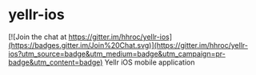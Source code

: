 # yellr-ios

[![Join the chat at https://gitter.im/hhroc/yellr-ios](https://badges.gitter.im/Join%20Chat.svg)](https://gitter.im/hhroc/yellr-ios?utm_source=badge&utm_medium=badge&utm_campaign=pr-badge&utm_content=badge)
Yellr iOS mobile application

